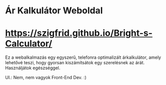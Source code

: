 # Ár Kalkulátor Weboldal

# https://szigfrid.github.io/Bright-s-Calculator/

Ez a webalkalmazás egy egyszerű, telefonra optimalizált árkalkulátor, amely lehetővé teszi, hogy gyorsan kiszámítsátok egy szerelésnek az árát. Használjátok egészséggel.

UI.: Nem, nem vagyok Front-End Dev. :)
